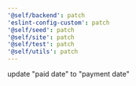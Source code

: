 ```yaml
---
'@self/backend': patch
'eslint-config-custom': patch
'@self/seed': patch
'@self/site': patch
'@self/test': patch
'@self/utils': patch
---
```


update "paid date" to "payment date"
